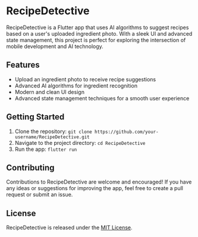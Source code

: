 
# RecipeDetective

RecipeDetective is a Flutter app that uses AI algorithms to suggest recipes based on a user's uploaded ingredient photo. With a sleek UI and advanced state management, this project is perfect for exploring the intersection of mobile development and AI technology.

## Features

- Upload an ingredient photo to receive recipe suggestions
- Advanced AI algorithms for ingredient recognition
- Modern and clean UI design
- Advanced state management techniques for a smooth user experience

## Getting Started

1. Clone the repository: `git clone https://github.com/your-username/RecipeDetective.git`
2. Navigate to the project directory: `cd RecipeDetective`
3. Run the app: `flutter run`

## Contributing

Contributions to RecipeDetective are welcome and encouraged! If you have any ideas or suggestions for improving the app, feel free to create a pull request or submit an issue.

## License

RecipeDetective is released under the [MIT License](https://opensource.org/licenses/MIT).